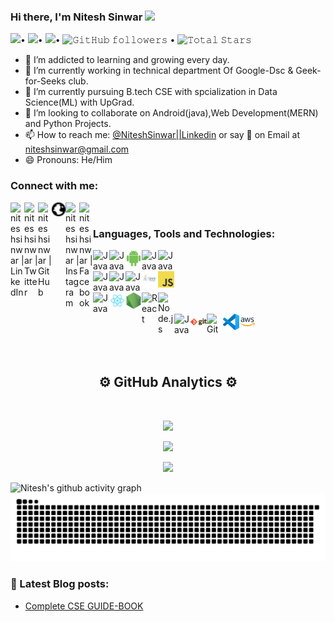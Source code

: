 ### Hi there, I'm Nitesh Sinwar <img src="https://media.giphy.com/media/hvRJCLFzcasrR4ia7z/giphy.gif" width="25px">

![](https://komarev.com/ghpvc/?username=niteshsinwar&color=blue)•
<img src="https://badges.pufler.dev/repos/niteshsinwar" />•
<img src="https://badges.pufler.dev/commits/monthly/niteshsinwar" />•
<img alt="𝙶𝚒𝚝𝙷𝚞𝚋 𝚏𝚘𝚕𝚕𝚘𝚠𝚎𝚛𝚜" src="https://img.shields.io/github/followers/niteshsinwar?label=Followers&style=social"> • 
<img src="https://img.shields.io/github/stars/niteshsinwar?label=Stars" alt="𝚃𝚘𝚝𝚊𝚕 𝚂𝚝𝚊𝚛𝚜">

- 🌱 I’m addicted to learning and growing every day.
- 🔭 I’m currently working  in technical department Of Google-Dsc & Geek-for-Seeks club.
- 🌱 I’m currently pursuing B.tech CSE with spcialization in Data Science(ML) with UpGrad.
- 👯 I’m looking to collaborate on Android(java),Web Development(MERN) and Python Projects.
- 📫 How to reach me: [@NiteshSinwar||Linkedin][linkedin] or say 👋 on Email at [niteshsinwar@gmail.com](mailto:niteshsinwar@gmail.com)
- 😄 Pronouns: He/Him

### Connect with me:

[<img align="left" alt="niteshsinwar | LinkedIn" width="22px" src="https://cdn.jsdelivr.net/npm/simple-icons@v3/icons/linkedin.svg" />][linkedin]
[<img align="left" alt="niteshsinwar | Twitter" width="22px" src="https://cdn.jsdelivr.net/npm/simple-icons@v3/icons/twitter.svg" />][twitter]
[<img align="left" alt="niteshsinwar | GitHub" width="22px" src="https://cdn.jsdelivr.net/npm/simple-icons@v3/icons/github.svg" />][github]
[<img align="left" alt="niteshsinwar | XDA Developers" width="22px" src="https://raw.githubusercontent.com/iconic/open-iconic/master/svg/globe.svg" />][website]
[<img align="left" alt="niteshsinwar | Instagram" width="22px" src="https://cdn.jsdelivr.net/npm/simple-icons@v3/icons/instagram.svg" />][instagram]
[<img align="left" alt="niteshsinwar | Facebook" width="22px" src="https://cdn.jsdelivr.net/npm/simple-icons@v3/icons/facebook.svg" />][facebook]

<br />

### Languages, Tools and Technologies:

<img align="left" alt="Java" width="26px" src="https://cdn1.iconfinder.com/data/icons/hands-pt-1/100/016_-_hand_arrow-512.png" />
<img align="left" alt="Java" width="26px" src="https://www.pngfind.com/pngs/m/170-1706361_web-development-icon-web-development-logo-png-transparent.png" />
 <img align="left" alt="Android" width="26px" src="https://raw.githubusercontent.com/github/explore/80688e429a7d4ef2fca1e82350fe8e3517d3494d/topics/android/android.png" />
<img align="left" alt="Java" width="26px" src="https://www.clipartkey.com/mpngs/m/289-2890745_transparent-data-science-logo.png" />
<img align="left" alt="Java" width="26px" src="https://www.pinpng.com/pngs/m/202-2022092_beltech-2018-icons-webside-schedule-machine-learning-icon.png" />

<br />
<br />
<img align="left" alt="Java" width="26px" src="https://cdn1.iconfinder.com/data/icons/hands-pt-1/100/016_-_hand_arrow-512.png" />
<img align="left" alt="Java" width="26px" src="https://raw.githubusercontent.com/isocpp/logos/master/cpp_logo.png" />
<img align="left" alt="Java" width="26px" src="https://cdn.picpng.com/logo/language-logo-python-44976.png" />
<img align="left" alt="Java" width="26px" src="https://raw.githubusercontent.com/github/explore/80688e429a7d4ef2fca1e82350fe8e3517d3494d/topics/java/java.png" />
<img align="left" alt="JavaScript" width="26px" src="https://raw.githubusercontent.com/github/explore/80688e429a7d4ef2fca1e82350fe8e3517d3494d/topics/javascript/javascript.png" />
<br />
<br />
<img align="left" alt="Java" width="26px" src="https://cdn1.iconfinder.com/data/icons/hands-pt-1/100/016_-_hand_arrow-512.png" />
<img align="left" alt="React" width="26px" src="https://raw.githubusercontent.com/github/explore/80688e429a7d4ef2fca1e82350fe8e3517d3494d/topics/react/react.png" />
<img align="left" alt="Node.js" width="26px" src="https://raw.githubusercontent.com/github/explore/80688e429a7d4ef2fca1e82350fe8e3517d3494d/topics/nodejs/nodejs.png" />
<img align="left" alt="React" width="26px" src="https://upload.wikimedia.org/wikipedia/commons/thumb/f/f9/Antu_mongodb.svg/1200px-Antu_mongodb.svg.png" />
<img align="left" alt="Node.js" width="26px" src="https://marlo.com.au/wp-content/uploads/2018/10/spring-boot.png" />
<br />
<br />
<img align="left" alt="Java" width="26px" src="https://cdn1.iconfinder.com/data/icons/hands-pt-1/100/016_-_hand_arrow-512.png" />
<img align="left" alt="Git" width="26px" src="https://raw.githubusercontent.com/github/explore/80688e429a7d4ef2fca1e82350fe8e3517d3494d/topics/git/git.png" />
<img align="left" alt="Git" width="26px" src="https://appjoy.org/wp-content/uploads/2016/05/Android-Studio-Logo.png" />
<img align="left" alt="Visual Studio Code" width="26px" src="https://raw.githubusercontent.com/github/explore/80688e429a7d4ef2fca1e82350fe8e3517d3494d/topics/visual-studio-code/visual-studio-code.png" />
<img align="left" alt="AWS" width="26px" src="https://raw.githubusercontent.com/github/explore/80688e429a7d4ef2fca1e82350fe8e3517d3494d/topics/aws/aws.png" />

<br />
<br />
<br />
<br />

<h2 align="center">⚙️ GitHub Analytics ⚙️</h2>
<br>
<p align="center">
<a href="https://github.com/tjanhvi">
  <img height="180em" src="https://github-readme-stats-eight-theta.vercel.app/api?username=niteshsinwar&show_icons=true&theme=algolia&include_all_commits=true&count_private=true"/> 
</a>
</p>

<p align = "center">
    <img height="180em" src="https://github-readme-stats-eight-theta.vercel.app/api/top-langs/?username=niteshsinwar&layout=compact&langs_count=8&theme=algolia"/>
</p> 
 
<p align = "center">
<img width="50%" src="https://github-readme-streak-stats.herokuapp.com/?user=niteshsinwar&show_icons=true&locale=en&layout=compact&theme=algolia&line_height=0" />
</p> 

![Nitesh's github activity graph](https://activity-graph.herokuapp.com/graph?username=niteshsinwar&bg_color=000000&color=4cd8f0&line=2fc8ee&point=ffffff&area=true&hide_border=true)
![snake gif](https://github.com/tjanhvi/tjanhvi/blob/output/github-contribution-grid-snake.svg)
  
  
  ### 📕 Latest Blog posts:
- [Complete CSE GUIDE-BOOK](https://www.slideshare.net/NiteshSinwar/cse-guide-book)

[website]: https://solair-online-workshop.herokuapp.com
[linkedin]: https://www.linkedin.com/in/nitesh-sinwar-7a87001b7/
[instagram]: https://www.instagram.com/solairai_official/
[twitter]: https://twitter.com/IamNitesh0001/
[facebook]: https://www.facebook.com/profile.php?id=100049254341165
[github]: https://github.com/niteshsinwar

